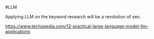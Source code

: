 

#LLM 

Applying LLM on the keyword research will be a revolution of seo.

https://www.techopedia.com/12-practical-large-language-model-llm-applications
